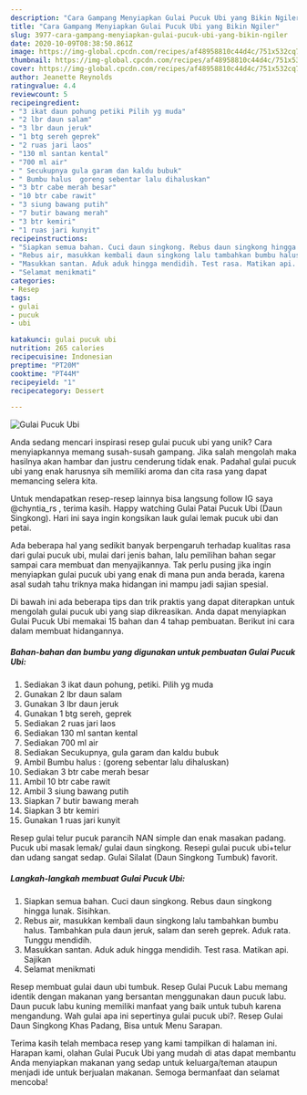 ```yaml
---
description: "Cara Gampang Menyiapkan Gulai Pucuk Ubi yang Bikin Ngiler"
title: "Cara Gampang Menyiapkan Gulai Pucuk Ubi yang Bikin Ngiler"
slug: 3977-cara-gampang-menyiapkan-gulai-pucuk-ubi-yang-bikin-ngiler
date: 2020-10-09T08:38:50.861Z
image: https://img-global.cpcdn.com/recipes/af48958810c44d4c/751x532cq70/gulai-pucuk-ubi-foto-resep-utama.jpg
thumbnail: https://img-global.cpcdn.com/recipes/af48958810c44d4c/751x532cq70/gulai-pucuk-ubi-foto-resep-utama.jpg
cover: https://img-global.cpcdn.com/recipes/af48958810c44d4c/751x532cq70/gulai-pucuk-ubi-foto-resep-utama.jpg
author: Jeanette Reynolds
ratingvalue: 4.4
reviewcount: 5
recipeingredient:
- "3 ikat daun pohung petiki Pilih yg muda"
- "2 lbr daun salam"
- "3 lbr daun jeruk"
- "1 btg sereh geprek"
- "2 ruas jari laos"
- "130 ml santan kental"
- "700 ml air"
- " Secukupnya gula garam dan kaldu bubuk"
- " Bumbu halus  goreng sebentar lalu dihaluskan"
- "3 btr cabe merah besar"
- "10 btr cabe rawit"
- "3 siung bawang putih"
- "7 butir bawang merah"
- "3 btr kemiri"
- "1 ruas jari kunyit"
recipeinstructions:
- "Siapkan semua bahan. Cuci daun singkong. Rebus daun singkong hingga lunak. Sisihkan."
- "Rebus air, masukkan kembali daun singkong lalu tambahkan bumbu halus. Tambahkan pula daun jeruk, salam dan sereh geprek. Aduk rata. Tunggu mendidih."
- "Masukkan santan. Aduk aduk hingga mendidih. Test rasa. Matikan api. Sajikan"
- "Selamat menikmati"
categories:
- Resep
tags:
- gulai
- pucuk
- ubi

katakunci: gulai pucuk ubi 
nutrition: 265 calories
recipecuisine: Indonesian
preptime: "PT20M"
cooktime: "PT44M"
recipeyield: "1"
recipecategory: Dessert

---
```



![Gulai Pucuk Ubi](https://img-global.cpcdn.com/recipes/af48958810c44d4c/751x532cq70/gulai-pucuk-ubi-foto-resep-utama.jpg)

Anda sedang mencari inspirasi resep gulai pucuk ubi yang unik? Cara menyiapkannya memang susah-susah gampang. Jika salah mengolah maka hasilnya akan hambar dan justru cenderung tidak enak. Padahal gulai pucuk ubi yang enak harusnya sih memiliki aroma dan cita rasa yang dapat memancing selera kita.

Untuk mendapatkan resep-resep lainnya bisa langsung follow IG saya @chyntia_rs , terima kasih. Happy watching Gulai Patai Pucuk Ubi (Daun Singkong). Hari ini saya ingin kongsikan lauk gulai lemak pucuk ubi dan petai.

Ada beberapa hal yang sedikit banyak berpengaruh terhadap kualitas rasa dari gulai pucuk ubi, mulai dari jenis bahan, lalu pemilihan bahan segar sampai cara membuat dan menyajikannya. Tak perlu pusing jika ingin menyiapkan gulai pucuk ubi yang enak di mana pun anda berada, karena asal sudah tahu triknya maka hidangan ini mampu jadi sajian spesial.


Di bawah ini ada beberapa tips dan trik praktis yang dapat diterapkan untuk mengolah gulai pucuk ubi yang siap dikreasikan. Anda dapat menyiapkan Gulai Pucuk Ubi memakai 15 bahan dan 4 tahap pembuatan. Berikut ini cara dalam membuat hidangannya.

<!--inarticleads1-->

##### Bahan-bahan dan bumbu yang digunakan untuk pembuatan Gulai Pucuk Ubi:

1. Sediakan 3 ikat daun pohung, petiki. Pilih yg muda
1. Gunakan 2 lbr daun salam
1. Gunakan 3 lbr daun jeruk
1. Gunakan 1 btg sereh, geprek
1. Sediakan 2 ruas jari laos
1. Sediakan 130 ml santan kental
1. Sediakan 700 ml air
1. Sediakan  Secukupnya, gula garam dan kaldu bubuk
1. Ambil  Bumbu halus : (goreng sebentar lalu dihaluskan)
1. Sediakan 3 btr cabe merah besar
1. Ambil 10 btr cabe rawit
1. Ambil 3 siung bawang putih
1. Siapkan 7 butir bawang merah
1. Siapkan 3 btr kemiri
1. Gunakan 1 ruas jari kunyit


Resep gulai telur pucuk parancih NAN simple dan enak masakan padang. Pucuk ubi masak lemak/ gulai daun singkong. Resepi gulai pucuk ubi+telur dan udang sangat sedap. Gulai Silalat (Daun Singkong Tumbuk) favorit. 

<!--inarticleads2-->

##### Langkah-langkah membuat Gulai Pucuk Ubi:

1. Siapkan semua bahan. Cuci daun singkong. Rebus daun singkong hingga lunak. Sisihkan.
1. Rebus air, masukkan kembali daun singkong lalu tambahkan bumbu halus. Tambahkan pula daun jeruk, salam dan sereh geprek. Aduk rata. Tunggu mendidih.
1. Masukkan santan. Aduk aduk hingga mendidih. Test rasa. Matikan api. Sajikan
1. Selamat menikmati


Resep membuat gulai daun ubi tumbuk. Resep Gulai Pucuk Labu memang identik dengan makanan yang bersantan menggunakan daun pucuk labu. Daun pucuk labu kuning memiliki manfaat yang baik untuk tubuh karena mengandung. Wah gulai apa ini sepertinya gulai pucuk ubi?. Resep Gulai Daun Singkong Khas Padang, Bisa untuk Menu Sarapan. 

Terima kasih telah membaca resep yang kami tampilkan di halaman ini. Harapan kami, olahan Gulai Pucuk Ubi yang mudah di atas dapat membantu Anda menyiapkan makanan yang sedap untuk keluarga/teman ataupun menjadi ide untuk berjualan makanan. Semoga bermanfaat dan selamat mencoba!
